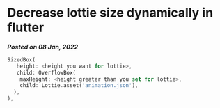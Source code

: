 # Decrease lottie size dynamically in flutter
**_Posted on 08 Jan, 2022_**

```dart
SizedBox(
   height: <height you want for lottie>,
   child: OverflowBox(
    maxHeight: <height greater than you set for lottie>,
    child: Lottie.asset('animation.json'),
  ),
),
```


